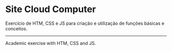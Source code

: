 # Site Cloud Computer
 Exercício de HTM, CSS e JS para criação e utilização de funções básicas e conceitos.
***
 Academic exercise with HTM, CSS and JS.
